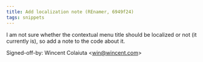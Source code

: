 ```yaml
---
title: Add localization note (REnamer, 6949f24)
tags: snippets
---
```


I am not sure whether the contextual menu title should be localized or not (it currently is), so add a note to the code about it.

Signed-off-by: Wincent Colaiuta &lt;win@wincent.com&gt;
